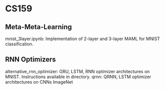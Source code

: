 # CS159


## Meta-Meta-Learning
  mnist_3layer.ipynb: Implementation of 2-layer and 3-layer MAML for MNIST classification.

## RNN Optimizers 
  alternative_rnn_optimizer: GRU, LSTM, RNN optimizer architectures on MNIST. Instructions available in directory.
  qrnn: QRNN, LSTM optimizer architectures on CNNs ImageNet
